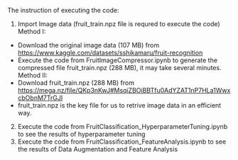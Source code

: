 The instruction of executing the code:

1. Import Image data (fruit_train.npz file is requred to execute the code)
Method I: 
 - Download the original image data (107 MB) from https://www.kaggle.com/datasets/sshikamaru/fruit-recognition 
 - Execute the code from FruitImageCompressor.ipynb to generate the compressed file fruit_train.npz (288 MB), it may take several minutes.
Method II:
  - Download fruit_train.npz (288 MB) from https://mega.nz/file/QKp3nKwJ#MsqiZBOiBBTfu0AdYZAT1nP7HLa1WwxcbObnM7TrGJI
  - fruit_train.npz is the key file for us to retrive image data in an efficient way.

2. Execute the code from FruitClassification_HyperparameterTuning.ipynb to see the results of hyperparameter tuning
3. Execute the code from FruitClassification_FeatureAnalysis.ipynb to see the results of Data Augmentation and Feature Analysis